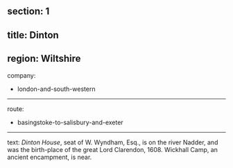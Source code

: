 ﻿section: 1
----
title: Dinton
----
region: Wiltshire
----
company:
- london-and-south-western
----
route:
- basingstoke-to-salisbury-and-exeter
----
text: *Dinton House*, seat of W. Wyndham, Esq., is on the river Nadder, and was the birth-place of the great Lord Clarendon, 1608. Wickhall Camp, an ancient encampment, is near.
